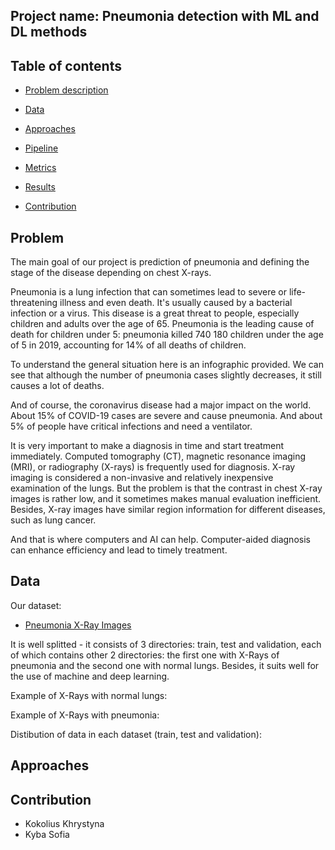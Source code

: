 ## Project name: Pneumonia detection with ML and DL methods

## Table of contents

* [Problem description](#Problem)

* [Data](#Data)

* [Approaches](#Approaches)

* [Pipeline](#Pipeline)

* [Metrics](#Metrics)

* [Results](#Results)

* [Contribution](#Contribution)


## Problem

The main goal of our project is prediction of pneumonia and defining the stage of the disease depending on chest X-rays.

Pneumonia is a lung infection that can sometimes lead to severe or life-threatening illness and even death. It's usually caused by a bacterial infection or a virus.
This disease is a great threat to people, especially children and adults over the age of 65. Pneumonia is the leading cause of death for children under 5: pneumonia killed 740 180 children under the age of 5 in 2019, accounting for 14% of all deaths of children.

To understand the general situation here is an infographic provided. We can see that although the number of pneumonia cases slightly decreases, it still causes a lot of deaths.


And of course, the coronavirus disease had a major impact on the world. About 15% of COVID-19 cases are severe and cause pneumonia. And about 5% of people have critical infections and need a ventilator.

It is very important to make a diagnosis in time and start treatment immediately. Computed tomography (CT), magnetic resonance imaging (MRI), or radiography (X-rays) is frequently used for diagnosis. X-ray imaging is considered a non-invasive and relatively inexpensive examination of the lungs. But the problem is that the contrast in chest X-ray images is rather low, and it sometimes makes manual evaluation inefficient. Besides, X-ray images have similar region information for different diseases, such as lung cancer.

And that is where computers and AI can help. Computer-aided diagnosis can enhance efficiency and lead to timely treatment.


## Data

Our dataset:
* [Pneumonia X-Ray Images](https://www.kaggle.com/pcbreviglieri/pneumonia-xray-images/discussion)

It is well splitted - it consists of 3 directories: train, test and validation, each of which contains other 2 directories: the first one with X-Rays of pneumonia and the second one with normal lungs. Besides, it suits well for the use of machine and deep learning.

Example of X-Rays with normal lungs:

Example of X-Rays with pneumonia:


Distibution of data in each dataset (train, test and validation):


## Approaches



## Contribution

* Kokolius Khrystyna
* Kyba Sofia


